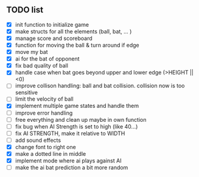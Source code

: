 ## TODO list

 - [x] init function to initialize game
 - [x] make structs for all the elements (ball, bat, ... )
 - [x] manage score and scoreboard
 - [x] function for moving the ball & turn around if edge
 - [x] move my bat
 - [x] ai for the bat of opponent
 - [x] fix bad quality of ball
 - [x] handle case when bat goes beyond upper and lower edge (>HEIGHT || <0)
 - [ ] improve collison handling: ball and bat collision. collision now is too sensitive
 - [ ] limit the velocity of ball
 - [x] implement multiple game states and handle them
 - [ ] improve error handling
 - [ ] free everything and clean up maybe in own function
 - [ ] fix bug when AI Strength is set to high (like 40...)
 - [ ] fix AI STRENGTH, make it relative to WIDTH
 - [ ] add sound effects
 - [x] change font to right one
 - [x] make a dotted line in middle
 - [x] implement mode where ai plays against AI
 - [ ] make the ai bat prediction a bit more random